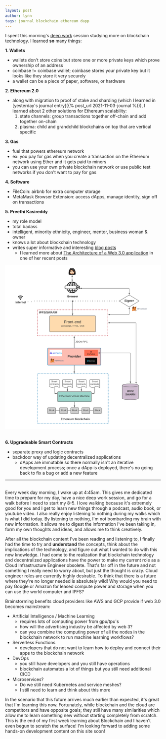 ```yaml
---
layout: post
author: lynn
tags: journal blockchain ethereum dapp
---
```


I spent this morning's <a href="https://www.calnewport.com/books/deep-work/" target="_blank">deep work</a>
 session studying more on blockchain technology. I learned **so** many things:

**1. Wallets**
- wallets don't store coins but store one or more private keys which prove ownership of an address
- coinbase != coinbase wallet; coinbase stores your private key but it looks like they store it very securely
- a wallet can be a piece of paper, software, or hardware

**2. Ethereum 2.0**
- along with migration to proof of stake and sharding (which I learned in [yesterday's journal entry]({% post_url 2021-11-03-journal %})), I learned about 2 other solutions for Ethereum scalability:
    1. state channels: group transactions together off-chain and add together on-chain
    2. plasma: child and grandchild blockchains on top that are vertical specific

**3. Gas**
- fuel that powers ethereum network
- ex: you pay for gas when you create a transaction on the Ethereum network using Ether and it gets paid to miners
- you can use your own private blockchain network or use public test networks if you don't want to pay for gas

**4. Software**
- FileCoin: airbnb for extra computer storage
- MetaMask Browser Extension: access dApps, manage identity, sign off on transactions

**5. Preethi Kasireddy**
- my role model
- total badass
- intelligent, minority ethnicity, engineer, mentor, business woman & owner
- knows a lot about blockchain technology
- writes super informative and interesting <a href="https://www.preethikasireddy.com/blog" target="_blank">blog posts</a>
    - I learned more about <a href="https://www.preethikasireddy.com/post/the-architecture-of-a-web-3-0-application" target="_blank">The Architecture of a Web 3.0 application</a> in one of her recent posts
<center><img src="/assets/images/web3_architecture.png" alt="web3_architecture"></center><br>

**6. Upgradeable Smart Contracts**
- separate proxy and logic contracts
- backdoor way of updating decentralized applications
    - dApps are immutable so there normally isn't an iterative development process; once a dApp is deployed, there's no going back to fix a bug or add a new feature

---
<br>
Every week day morning, I wake up at 4:45am. This gives me dedicated time to prepare for my day, have a nice deep work session, and go for a walk before I need to start my 8-5. I love walking because it's extremely good for you and I get to learn new things through a podcast, audio book, or youtube video. I also really enjoy listening to nothing during my walks which is what I did today. By listening to nothing, I'm not bombarding my brain with new information. It allows me to digest the information I've been taking in, form my own thoughts and ideas, and allows me to think creatively. 

After all the blockchain content I've been reading and listening to, I finally had the time to try and **understand** the concepts, think about the implications of the technology, and figure out what I wanted to do with this new knowledge. I had come to the realization that blockchain technology and decentralized applications have the power to make my current role as a Cloud Infrastructure Engineer obsolete. That's far off in the future and not something I really need to worry about, but just the thought is crazy. Cloud engineer roles are currently highly desirable. To think that there is a future where they're no longer needed is absolutely wild! Why would you need to pay Google or Amazon for leased compute power and storage when you can use the world computer and IPFS? 

Brainstorming benefits cloud providers like AWS and GCP provide if web 3.0 becomes mainstream:
- Artificial Intelligence / Machine Learning
    - requires lots of computing power from gpu/tpu's
    - how will the advertising industry be affected by web 3?
    - can you combine the computing power of all the nodes in the blockchain network to run machine learning workflows?
- Serverless Functions
    - developers that do not want to learn how to deploy and connect their apps to the blockchain network
- DevOps 
    - you still have developers and you still have operations
    - blockchain automates a lot of things but you still need additional CICD
- Microservices?
    - Do we still need Kubernetes and service meshes? 
    - I still need to learn and think about this more

In the scenario that this future arrives much earlier than expected, it's great that I'm learning this now. Fortunately, while blockchain and the cloud are competitors and have opposite goals; they still have many similarities which allow me to learn something new without starting completely from scratch. This is the end of my first week learning about Blockchain and I haven't even begun to scratch the surface! I'm looking forward to adding some hands-on development content on this site soon!
